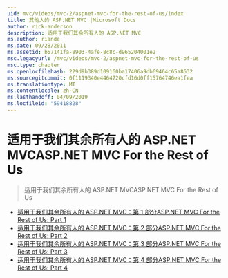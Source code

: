 ```yaml
---
uid: mvc/videos/mvc-2/aspnet-mvc-for-the-rest-of-us/index
title: 其他人的 ASP.NET MVC |Microsoft Docs
author: rick-anderson
description: 适用于我们其余所有人的 ASP.NET MVC
ms.author: riande
ms.date: 09/28/2011
ms.assetid: b57141fa-8903-4afe-8c8c-d965204001e2
msc.legacyurl: /mvc/videos/mvc-2/aspnet-mvc-for-the-rest-of-us
msc.type: chapter
ms.openlocfilehash: 229d9b389d109160ba17406a9db69464c65a8632
ms.sourcegitcommit: 0f1119340e4464720cfd16d0ff15764746ea1fea
ms.translationtype: MT
ms.contentlocale: zh-CN
ms.lasthandoff: 04/09/2019
ms.locfileid: "59418828"
---
```

# <a name="aspnet-mvc-for-the-rest-of-us"></a><span data-ttu-id="268ec-103">适用于我们其余所有人的 ASP.NET MVC</span><span class="sxs-lookup"><span data-stu-id="268ec-103">ASP.NET MVC For the Rest of Us</span></span>

> <span data-ttu-id="268ec-104">适用于我们其余所有人的 ASP.NET MVC</span><span class="sxs-lookup"><span data-stu-id="268ec-104">ASP.NET MVC For the Rest of Us</span></span>


- [<span data-ttu-id="268ec-105">适用于我们其余所有人的 ASP.NET MVC：第 1 部分</span><span class="sxs-lookup"><span data-stu-id="268ec-105">ASP.NET MVC For the Rest of Us: Part 1</span></span>](aspnet-mvc-for-the-rest-of-us-part-1.md)
- [<span data-ttu-id="268ec-106">适用于我们其余所有人的 ASP.NET MVC：第 2 部分</span><span class="sxs-lookup"><span data-stu-id="268ec-106">ASP.NET MVC For the Rest of Us: Part 2</span></span>](aspnet-mvc-for-the-rest-of-us-part-2.md)
- [<span data-ttu-id="268ec-107">适用于我们其余所有人的 ASP.NET MVC：第 3 部分</span><span class="sxs-lookup"><span data-stu-id="268ec-107">ASP.NET MVC For the Rest of Us: Part 3</span></span>](aspnet-mvc-for-the-rest-of-us-part-3.md)
- [<span data-ttu-id="268ec-108">适用于我们其余所有人的 ASP.NET MVC：第 4 部分</span><span class="sxs-lookup"><span data-stu-id="268ec-108">ASP.NET MVC For the Rest of Us: Part 4</span></span>](aspnet-mvc-for-the-rest-of-us-part-4.md)

